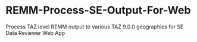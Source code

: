 # REMM-Process-SE-Output-For-Web
Process TAZ level REMM output to various TAZ 9.0.0 geographies for SE Data Reviewer Web App

